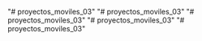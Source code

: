 "# proyectos_moviles_03" 
"# proyectos_moviles_03" 
"# proyectos_moviles_03" 
"# proyectos_moviles_03" 
"# proyectos_moviles_03" 
